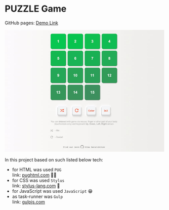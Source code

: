 PUZZLE Game
===
GitHub pages: [Demo Link](https://damiandream.github.io/puzzle/)

![screenshot.jpg](screenshot.jpg)

In this project based on such listed below tech: 
- for HTML was used `PUG` <br> link: [pughtml.com](https://pughtml.com/) 😵‍💫
- for CSS was used `Stylus` <br> link: [stylus-lang.com](https://stylus-lang.com/) 🧐
- for JavaScript was used `JavaScript` 😁
- as task-runner was `Gulp` <br> link: [gulpjs.com](https://gulpjs.com/)